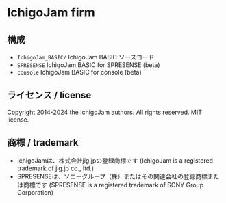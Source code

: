 # IchigoJam firm

## 構成

- `IchigoJam_BASIC/` IchigoJam BASIC ソースコード
- `SPRESENSE` IchigoJam BASIC for SPRESENSE (beta)
- `console` IchigoJam BASIC for console (beta)

## ライセンス / license

Copyright 2014-2024 the IchigoJam authors. All rights reserved. MIT license.

## 商標 / trademark

- IchigoJamは、株式会社jig.jpの登録商標です  (IchigoJam is a registered trademark of jig.jp co., ltd.)
- SPRESENSEは、ソニーグループ（株）またはその関連会社の登録商標または商標です  (SPRESENSE is a registered trademark of SONY Group Corporation)
